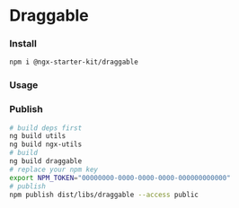 # Draggable

### Install

```bash
npm i @ngx-starter-kit/draggable
```

### Usage

### Publish

```bash
# build deps first
ng build utils
ng build ngx-utils
# build
ng build draggable
# replace your npm key
export NPM_TOKEN="00000000-0000-0000-0000-000000000000"
# publish
npm publish dist/libs/draggable --access public
```
